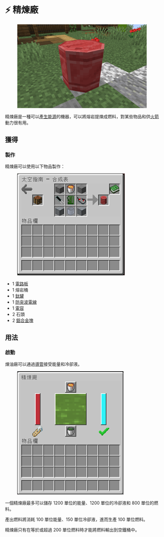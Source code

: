 # ⚡ 精煉廠

<figure><img src="../.gitbook/assets/image (1).png" alt=""><figcaption></figcaption></figure>

精煉廠是一種可以[產生能源](../space/energy-systems.md)的機器，可以將熔岩提煉成燃料，對某些物品和供[火箭](Rockets.md)動力很有用。

## 獲得

### 製作

精煉廠可以使用以下物品製作：

<figure><img src="../.gitbook/assets/image.png" alt=""><figcaption></figcaption></figure>

* 1 [電路板](Circuit-Board.md)
* 1 熔岩桶
* 1 [鈦罐](Titanium-Can.md)
* 1 [防突波電線](Surge-Proof-Wire.md)
* 1 [電容](Capacitor.md)
* 2 石頭
* 2 [鋁合金塊](Aluminium-Alloy-Block.md)

## 用法

### 啟動

煉油廠可以通過[導管](Conduit.md)接受能量和冷卻液。

<figure><img src="../.gitbook/assets/image (3).png" alt=""><figcaption></figcaption></figure>

一個精煉廠最多可以儲存 1200 單位的能量、1200 單位的冷卻液和 800 單位的燃料。

產出燃料將消耗 100 單位能量、150 單位冷卻液，進而生產 100 單位燃料。

精煉廠只有在等於或超過 200 單位燃料時才能將燃料輸出到空鐵桶中。
